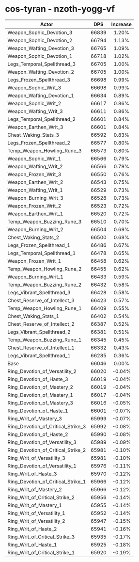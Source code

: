 # cos-tyran - nzoth-yogg-vf
| Actor | DPS | Increase |
|---|:---:|:---:|
|Weapon_Sophic_Devotion_3|66839|1.20%|
|Weapon_Sophic_Devotion_2|66794|1.13%|
|Weapon_Wafting_Devotion_3|66765|1.09%|
|Weapon_Sophic_Devotion_1|66718|1.02%|
|Legs_Temporal_Spellthread_3|66705|1.00%|
|Weapon_Wafting_Devotion_2|66705|1.00%|
|Legs_Frozen_Spellthread_3|66698|0.99%|
|Weapon_Sophic_Writ_3|66698|0.99%|
|Weapon_Wafting_Devotion_1|66634|0.89%|
|Weapon_Sophic_Writ_2|66617|0.86%|
|Weapon_Wafting_Writ_3|66611|0.86%|
|Legs_Temporal_Spellthread_2|66601|0.84%|
|Weapon_Earthen_Writ_3|66601|0.84%|
|Chest_Waking_Stats_3|66592|0.83%|
|Legs_Frozen_Spellthread_2|66577|0.80%|
|Temp_Weapon_Howling_Rune_3|66573|0.80%|
|Weapon_Sophic_Writ_1|66566|0.79%|
|Weapon_Wafting_Writ_2|66566|0.79%|
|Weapon_Frozen_Writ_3|66550|0.76%|
|Weapon_Earthen_Writ_2|66543|0.75%|
|Weapon_Wafting_Writ_1|66529|0.73%|
|Weapon_Burning_Writ_3|66528|0.73%|
|Weapon_Frozen_Writ_2|66523|0.72%|
|Weapon_Earthen_Writ_1|66520|0.72%|
|Temp_Weapon_Buzzing_Rune_3|66510|0.70%|
|Weapon_Burning_Writ_2|66504|0.69%|
|Chest_Waking_Stats_2|66500|0.69%|
|Legs_Frozen_Spellthread_1|66486|0.67%|
|Legs_Temporal_Spellthread_1|66478|0.65%|
|Weapon_Frozen_Writ_1|66458|0.62%|
|Temp_Weapon_Howling_Rune_2|66455|0.62%|
|Weapon_Burning_Writ_1|66433|0.59%|
|Temp_Weapon_Buzzing_Rune_2|66432|0.58%|
|Legs_Vibrant_Spellthread_3|66428|0.58%|
|Chest_Reserve_of_Intellect_3|66423|0.57%|
|Temp_Weapon_Howling_Rune_1|66409|0.55%|
|Chest_Waking_Stats_1|66402|0.54%|
|Chest_Reserve_of_Intellect_2|66387|0.52%|
|Legs_Vibrant_Spellthread_2|66381|0.51%|
|Temp_Weapon_Buzzing_Rune_1|66345|0.45%|
|Chest_Reserve_of_Intellect_1|66332|0.43%|
|Legs_Vibrant_Spellthread_1|66285|0.36%|
|Base|66046|0.00%|
|Ring_Devotion_of_Versatility_2|66020|-0.04%|
|Ring_Devotion_of_Haste_3|66019|-0.04%|
|Ring_Devotion_of_Mastery_2|66019|-0.04%|
|Ring_Devotion_of_Mastery_1|66017|-0.04%|
|Ring_Devotion_of_Mastery_3|66016|-0.05%|
|Ring_Devotion_of_Haste_1|66001|-0.07%|
|Ring_Writ_of_Mastery_3|65999|-0.07%|
|Ring_Devotion_of_Critical_Strike_3|65992|-0.08%|
|Ring_Devotion_of_Haste_2|65990|-0.08%|
|Ring_Devotion_of_Versatility_3|65989|-0.09%|
|Ring_Devotion_of_Critical_Strike_2|65981|-0.10%|
|Ring_Writ_of_Versatility_3|65981|-0.10%|
|Ring_Devotion_of_Versatility_1|65976|-0.11%|
|Ring_Writ_of_Haste_3|65970|-0.12%|
|Ring_Devotion_of_Critical_Strike_1|65966|-0.12%|
|Ring_Writ_of_Mastery_2|65966|-0.12%|
|Ring_Writ_of_Critical_Strike_2|65956|-0.14%|
|Ring_Writ_of_Mastery_1|65955|-0.14%|
|Ring_Writ_of_Versatility_1|65952|-0.14%|
|Ring_Writ_of_Versatility_2|65947|-0.15%|
|Ring_Writ_of_Haste_2|65941|-0.16%|
|Ring_Writ_of_Critical_Strike_3|65935|-0.17%|
|Ring_Writ_of_Haste_1|65925|-0.18%|
|Ring_Writ_of_Critical_Strike_1|65920|-0.19%|
